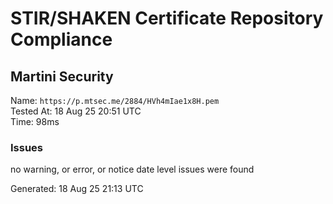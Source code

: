 # STIR/SHAKEN Certificate Repository Compliance

## Martini Security

Name: `https://p.mtsec.me/2884/HVh4mIae1x8H.pem`\
Tested At: 18 Aug 25 20:51 UTC\
Time: 98ms

### Issues

no warning, or error, or notice date level issues were found

Generated: 18 Aug 25 21:13 UTC